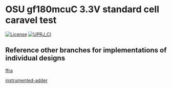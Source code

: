 # OSU gf180mcuC 3.3V standard cell caravel test

[![License](https://img.shields.io/badge/License-Apache%202.0-blue.svg)](https://opensource.org/licenses/Apache-2.0) [![UPRJ_CI](https://github.com/efabless/caravel_project_example/actions/workflows/user_project_ci.yml/badge.svg)](https://github.com/efabless/caravel_project_example/actions/workflows/user_project_ci.yml)


## Reference other branches for implementations of individual designs

[ffra](https://github.com/BrettMathis/osu180cells/tree/ffra)

[instrumented-adder](https://github.com/BrettMathis/osu180cells/tree/instrumented-adder)
